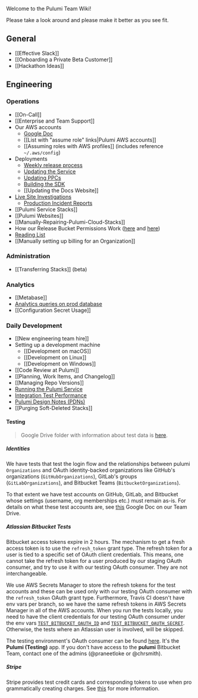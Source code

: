 Welcome to the Pulumi Team Wiki!

Please take a look around and please make it better as you see fit.

## General

* [[Effective Slack]]
* [[Onboarding a Private Beta Customer]]
* [[Hackathon Ideas]]

## Engineering

### Operations

* [[On-Call]]
* [[Enterprise and Team Support]]
* Our AWS accounts
    * [Google Doc](https://docs.google.com/document/d/1Do4YHOQSM6yxnXVef0dcsZ_8sqpOLm4w6Tri0KfzUFM)
    * [[List with "assume role" links|Pulumi AWS accounts]]
    * [[Assuming roles with AWS profiles]] (includes reference `~/.aws/config`)
* Deployments
    * [Weekly release process](https://github.com/pulumi/home/wiki/Weekly-release-process)
    * [Updating the Service](Updating-the-Service) 
    * [Updating PPCs](Updating-PPCs)
    * [Building the SDK](https://github.com/pulumi/home/wiki/Producing-an-SDK)
    * [[Updating the Docs Website]]
* [Live Site Investigations](Ops-Live-Site-Investigations)
  * [Production Incident Reports](Production-Incident-Reports)
* [[Pulumi Service Stacks]]
* [[Pulumi Websites]]
* [[Manually-Repairing-Pulumi-Cloud-Stacks]]
* How our Release Bucket Permissions Work ([here](https://github.com/pulumi/home/issues/57#issuecomment-344809733) and [here](https://github.com/pulumi/home/issues/64#issuecomment-349088546))
* [Reading List](Ops-Reading-List)
* [[Manually setting up billing for an Organization]]

### Administration

* [[Transferring Stacks]] (beta)

### Analytics

- [[Metabase]]
- [Analytics queries on prod database](https://github.com/pulumi/home/wiki/Analytics-queries-on-prod)
- [[Configuration Secret Usage]]

### Daily Development

* [[New engineering team hire]]
* Setting up a development machine
    - [[Development on macOS]]
    - [[Development on Linux]]
    - [[Development on Windows]]
* [[Code Review at Pulumi]]
* [[Planning, Work Items, and Changelog]]
* [[Managing Repo Versions]]
* [Running the Pulumi Service](https://github.com/pulumi/home/wiki/Running-the-Pulumi-Service)
* [Integration Test Performance](https://github.com/pulumi/home/wiki/Integration-Test-Performance-Reports)
* [Pulumi Design Notes (PDNs)](https://drive.google.com/drive/folders/0B0siYR6Ttr5LVk85eU9NYmI1UW8)
* [[Purging Soft-Deleted Stacks]]

#### Testing

> Google Drive folder with information about test data is [here](https://drive.google.com/drive/u/1/folders/1SkLYWgEQpqkI7sqnWkuiBx8_u_ivMB6x).

##### Identities

We have tests that test the login flow and the relationships between pulumi `Organizations` and OAuth identity-backed organizations like GitHub's organizations (`GitHubOrganizations`), GitLab's groups (`GitLabOrganizations`), and Bitbucket Teams (`BitbucketOrganizations`).

To that extent we have test accounts on GitHub, GitLab, and Bitbucket whose settings (username, org memberships etc.) must remain as-is. For details on what these test accounts are, see [this](https://docs.google.com/spreadsheets/d/1k-qy39wStLDdC9HfoPo3bdrk10jDASBMJvqeaP2zf_k/edit#gid=910719858) Google Doc on our Team Drive.

##### Atlassian Bitbucket Tests

Bitbucket access tokens expire in 2 hours. The mechanism to get a fresh access token is to use the `refresh_token` grant type. The refresh token for a user is tied to a specific set of OAuth client credentials. This means, one cannot take the refresh token for a user produced by our staging OAuth consumer, and try to use it with our testing OAuth consumer. They are not interchangeable.

We use AWS Secrets Manager to store the refresh tokens for the test accounts and these can be used only with our testing OAuth consumer with the `refresh_token` OAuth grant type. Furthermore, Travis CI doesn't have env vars per branch, so we have the same refresh tokens in AWS Secrets Manager in all of the AWS accounts. When you run the tests locally, you need to have the client credentials for our testing OAuth consumer under the env vars [`TEST_BITBUCKET_OAUTH_ID`](https://github.com/pulumi/pulumi-service/blob/master/cmd/service/model/bitbucket/testutils.go#L54) and [`TEST_BITBUCKET_OAUTH_SECRET`](https://github.com/pulumi/pulumi-service/blob/master/cmd/service/model/bitbucket/testutils.go#L55). Otherwise, the tests where an Atlassian user is involved, will be skipped.

The testing environment's OAuth consumer can be found [here](https://bitbucket.org/account/user/pulumi/api). It's the **Pulumi (Testing)** app. If you don't have access to the **pulumi** Bitbucket Team, contact one of the admins (@praneetloke or @chrsmith).

##### Stripe

Stripe provides test credit cards and corresponding tokens to use when pro grammatically creating charges. See [this](https://stripe.com/docs/testing) for more information.
